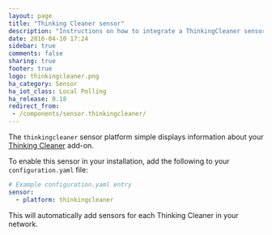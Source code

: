 ```yaml
---
layout: page
title: "Thinking Cleaner sensor"
description: "Instructions on how to integrate a ThinkingCleaner sensor within Home Assistant."
date: 2016-04-10 17:24
sidebar: true
comments: false
sharing: true
footer: true
logo: thinkingcleaner.png
ha_category: Sensor
ha_iot_class: Local Polling
ha_release: 0.18
redirect_from:
 - /components/sensor.thinkingcleaner/
---
```


The `thinkingcleaner` sensor platform simple displays information about your [Thinking Cleaner](http://www.thinkingcleaner.com) add-on.

To enable this sensor in your installation, add the following to your `configuration.yaml` file:

```yaml
# Example configuration.yaml entry
sensor:
  - platform: thinkingcleaner
```

This will automatically add sensors for each Thinking Cleaner in your network.

